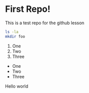 # First Repo!

This is a test repo for the github lesson

```bash
ls -la
mkdir foo
```

1. One
2. Two
3. Three

- One
- Two
- Three

Hello world